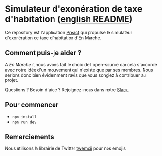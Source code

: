# Simulateur d'exonération de taxe d'habitation ([english README](README.en-US.md))

Ce repository est l'application [Preact](https://github.com/developit/preact) qui propulse le simulateur d'exonération
de taxe d'habitation d'En Marche.

## Comment puis-je aider ?

A *En Marche !*, nous avons fait le choix de l'open-source car cela s'accorde avec notre idée d'un mouvement qui
n'existe que par ses membres. Nous serions donc bien évidemment ravis que vous songiez à contribuer au projet.

Questions ? Besoin d'aide ? Rejoignez-nous dans notre [Slack](https://publicslack.com/slacks/en-marche-dev/invites/new).

## Pour commencer
* `npm install`
* `npm run dev`

## Remerciements
Nous utilisons la librairie de Twitter [twemoji](https://github.com/twitter/twemoji) pour nos emojis.
